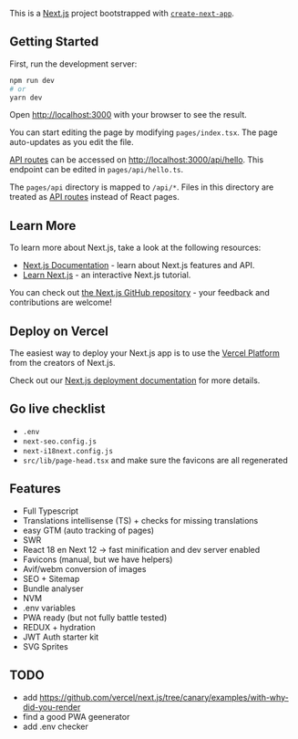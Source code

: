This is a [Next.js](https://nextjs.org/) project bootstrapped with [`create-next-app`](https://github.com/vercel/next.js/tree/canary/packages/create-next-app).

## Getting Started

First, run the development server:

```bash
npm run dev
# or
yarn dev
```

Open [http://localhost:3000](http://localhost:3000) with your browser to see the result.

You can start editing the page by modifying `pages/index.tsx`. The page auto-updates as you edit the file.

[API routes](https://nextjs.org/docs/api-routes/introduction) can be accessed on [http://localhost:3000/api/hello](http://localhost:3000/api/hello). This endpoint can be edited in `pages/api/hello.ts`.

The `pages/api` directory is mapped to `/api/*`. Files in this directory are treated as [API routes](https://nextjs.org/docs/api-routes/introduction) instead of React pages.

## Learn More

To learn more about Next.js, take a look at the following resources:

- [Next.js Documentation](https://nextjs.org/docs) - learn about Next.js features and API.
- [Learn Next.js](https://nextjs.org/learn) - an interactive Next.js tutorial.

You can check out [the Next.js GitHub repository](https://github.com/vercel/next.js/) - your feedback and contributions are welcome!

## Deploy on Vercel

The easiest way to deploy your Next.js app is to use the [Vercel Platform](https://vercel.com/new?utm_medium=default-template&filter=next.js&utm_source=create-next-app&utm_campaign=create-next-app-readme) from the creators of Next.js.

Check out our [Next.js deployment documentation](https://nextjs.org/docs/deployment) for more details.

## Go live checklist

- `.env`
- `next-seo.config.js`
- `next-i18next.config.js`
- `src/lib/page-head.tsx` and make sure the favicons are all regenerated

## Features

- Full Typescript
- Translations intellisense (TS) + checks for missing translations
- easy GTM (auto tracking of pages)
- SWR
- React 18 en Next 12 -> fast minification and dev server enabled
- Favicons (manual, but we have helpers)
- Avif/webm conversion of images
- SEO + Sitemap
- Bundle analyser
- NVM
- .env variables
- PWA ready (but not fully battle tested)
- REDUX + hydration
- JWT Auth starter kit
- SVG Sprites

## TODO

- add <https://github.com/vercel/next.js/tree/canary/examples/with-why-did-you-render>
- find a good PWA geenerator
- add .env checker
